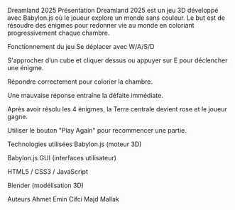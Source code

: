 Dreamland 2025
Présentation
Dreamland 2025 est un jeu 3D développé avec Babylon.js où le joueur explore un monde sans couleur.
Le but est de résoudre des énigmes pour redonner vie au monde en coloriant progressivement chaque chambre.

Fonctionnement du jeu
Se déplacer avec W/A/S/D

S'approcher d’un cube et cliquer dessus ou appuyer sur E pour déclencher une énigme.

Répondre correctement pour colorier la chambre.

Une mauvaise réponse entraîne la défaite immédiate.

Après avoir résolu les 4 énigmes, la Terre centrale devient rose et le joueur gagne.

Utiliser le bouton "Play Again" pour recommencer une partie.

Technologies utilisées
Babylon.js (moteur 3D)

Babylon.js GUI (interfaces utilisateur)

HTML5 / CSS3 / JavaScript

Blender (modélisation 3D)

Auteurs
Ahmet Emin Cifci
Majd Mallak

